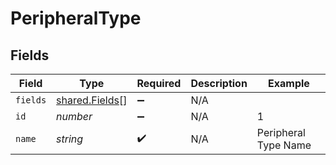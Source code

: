 # PeripheralType


## Fields

| Field                                            | Type                                             | Required                                         | Description                                      | Example                                          |
| ------------------------------------------------ | ------------------------------------------------ | ------------------------------------------------ | ------------------------------------------------ | ------------------------------------------------ |
| `fields`                                         | [shared.Fields](../../models/shared/fields.md)[] | :heavy_minus_sign:                               | N/A                                              |                                                  |
| `id`                                             | *number*                                         | :heavy_minus_sign:                               | N/A                                              | 1                                                |
| `name`                                           | *string*                                         | :heavy_check_mark:                               | N/A                                              | Peripheral Type Name                             |